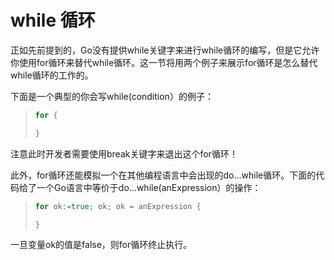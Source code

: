 # **while 循环**
正如先前提到的，Go没有提供while关键字来进行while循环的编写，但是它允许你使用for循环来替代while循环。这一节将用两个例子来展示for循环是怎么替代while循环的工作的。

下面是一个典型的你会写while(condition）的例子：

>```go
>for {
>
>}
>```

注意此时开发者需要使用break关键字来退出这个for循环！

此外，for循环还能模拟一个在其他编程语言中会出现的do...while循环。下面的代码给了一个Go语言中等价于do...while(anExpression）的操作：

>```go
>for ok:=true; ok; ok = anExpression {
>
>}
>```

一旦变量ok的值是false，则for循环终止执行。